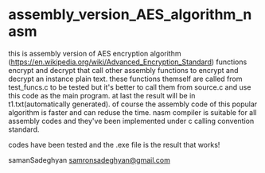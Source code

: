 # assembly_version_AES_algorithm_nasm

this is assembly version of AES encryption algorithm (https://en.wikipedia.org/wiki/Advanced_Encryption_Standard)
functions encrypt and decrypt that call other assembly functions to encrypt and decrypt an instance plain text.
these functions themself are called from test_funcs.c to be tested but it's better to call them from source.c and use this code
as the main program. at last the result will be in t1.txt(automatically generated).
of course the assembly code of this popular algorithm is faster and can reduse the time.
nasm compiler is suitable for all assembly codes and they've been implemented under c calling convention standard.

codes have been tested and the .exe file is the result that works!

samanSadeghyan
samronsadeghyan@gmail.com
